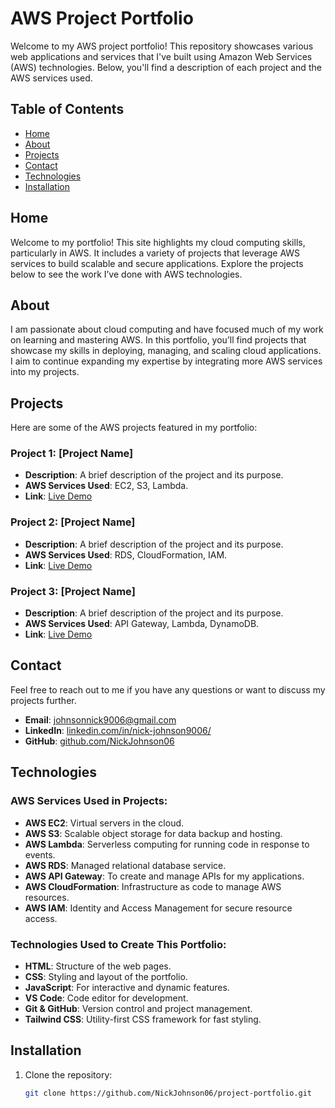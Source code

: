 # AWS Project Portfolio

Welcome to my AWS project portfolio! This repository showcases various web applications and services that I've built using Amazon Web Services (AWS) technologies. Below, you'll find a description of each project and the AWS services used.

## Table of Contents

- [Home](#home)
- [About](#about)
- [Projects](#projects)
- [Contact](#contact)
- [Technologies](#technologies)
- [Installation](#installation)


## Home

Welcome to my portfolio! This site highlights my cloud computing skills, particularly in AWS. It includes a variety of projects that leverage AWS services to build scalable and secure applications. Explore the projects below to see the work I’ve done with AWS technologies.

## About

I am passionate about cloud computing and have focused much of my work on learning and mastering AWS. In this portfolio, you’ll find projects that showcase my skills in deploying, managing, and scaling cloud applications. I aim to continue expanding my expertise by integrating more AWS services into my projects.

## Projects

Here are some of the AWS projects featured in my portfolio:

### Project 1: [Project Name]

- **Description**: A brief description of the project and its purpose.
- **AWS Services Used**: EC2, S3, Lambda.
- **Link**: [Live Demo](https://link-to-demo.com)

### Project 2: [Project Name]

- **Description**: A brief description of the project and its purpose.
- **AWS Services Used**: RDS, CloudFormation, IAM.
- **Link**: [Live Demo](https://link-to-demo.com)

### Project 3: [Project Name]

- **Description**: A brief description of the project and its purpose.
- **AWS Services Used**: API Gateway, Lambda, DynamoDB.
- **Link**: [Live Demo](https://link-to-demo.com)

## Contact

Feel free to reach out to me if you have any questions or want to discuss my projects further.

- **Email**: [johnsonnick9006@gmail.com](mailto:johnsonnick9006@gmail.com)
- **LinkedIn**: [linkedin.com/in/nick-johnson9006/](https://www.linkedin.com/in/nick-johnson9006/)
- **GitHub**: [github.com/NickJohnson06](https://github.com/NickJohnson06)

## Technologies

### AWS Services Used in Projects:
- **AWS EC2**: Virtual servers in the cloud.
- **AWS S3**: Scalable object storage for data backup and hosting.
- **AWS Lambda**: Serverless computing for running code in response to events.
- **AWS RDS**: Managed relational database service.
- **AWS API Gateway**: To create and manage APIs for my applications.
- **AWS CloudFormation**: Infrastructure as code to manage AWS resources.
- **AWS IAM**: Identity and Access Management for secure resource access.

### Technologies Used to Create This Portfolio:
- **HTML**: Structure of the web pages.
- **CSS**: Styling and layout of the portfolio.
- **JavaScript**: For interactive and dynamic features.
- **VS Code**: Code editor for development.
- **Git & GitHub**: Version control and project management.
- **Tailwind CSS**: Utility-first CSS framework for fast styling.

## Installation

1. Clone the repository:

   ```bash
   git clone https://github.com/NickJohnson06/project-portfolio.git
